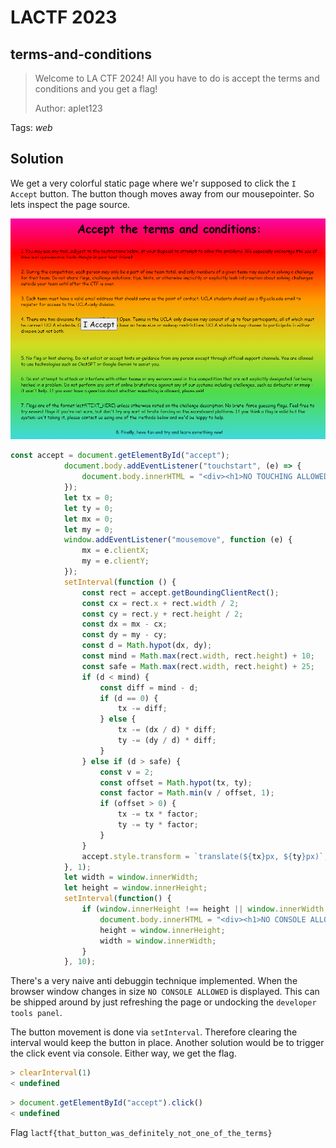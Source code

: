 # LACTF 2023

## terms-and-conditions

> Welcome to LA CTF 2024! All you have to do is accept the terms and conditions and you get a flag!
> 
> Author: aplet123
> 

Tags: _web_

## Solution
We get a very colorful static page where we'r supposed to click the `I Accept` button. The button though moves away from our mousepointer. So lets inspect the page source.

![](page.png)

```javascript
const accept = document.getElementById("accept");
            document.body.addEventListener("touchstart", (e) => {
                document.body.innerHTML = "<div><h1>NO TOUCHING ALLOWED</h1></div>";
            });
            let tx = 0;
            let ty = 0;
            let mx = 0;
            let my = 0;
            window.addEventListener("mousemove", function (e) {
                mx = e.clientX;
                my = e.clientY;
            });
            setInterval(function () {
                const rect = accept.getBoundingClientRect();
                const cx = rect.x + rect.width / 2;
                const cy = rect.y + rect.height / 2;
                const dx = mx - cx;
                const dy = my - cy;
                const d = Math.hypot(dx, dy);
                const mind = Math.max(rect.width, rect.height) + 10;
                const safe = Math.max(rect.width, rect.height) + 25;
                if (d < mind) {
                    const diff = mind - d;
                    if (d == 0) {
                        tx -= diff;
                    } else {
                        tx -= (dx / d) * diff;
                        ty -= (dy / d) * diff;
                    }
                } else if (d > safe) {
                    const v = 2;
                    const offset = Math.hypot(tx, ty);
                    const factor = Math.min(v / offset, 1);
                    if (offset > 0) {
                        tx -= tx * factor;
                        ty -= ty * factor;
                    }
                }
                accept.style.transform = `translate(${tx}px, ${ty}px)`;
            }, 1);
            let width = window.innerWidth;
            let height = window.innerHeight;
            setInterval(function() {
                if (window.innerHeight !== height || window.innerWidth !== width) {
                    document.body.innerHTML = "<div><h1>NO CONSOLE ALLOWED</h1></div>";
                    height = window.innerHeight;
                    width = window.innerWidth;
                }
            }, 10);
```

There's a very naive anti debuggin technique implemented. When the browser window changes in size `NO CONSOLE ALLOWED` is displayed. This can be shipped around by just refreshing the page or undocking the `developer tools panel`.

The button movement is done via `setInterval`. Therefore clearing the interval would keep the button in place. Another solution would be to trigger the click event via console. Either way, we get the flag.

```javascript
> clearInterval(1)
< undefined
```

```javascript
> document.getElementById("accept").click()
< undefined
```

Flag `lactf{that_button_was_definitely_not_one_of_the_terms}`